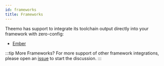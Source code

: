 ```yaml
---
id: frameworks
title: Frameworks
---
```


Theemo has support to integrate its toolchain output directly into your
framework with zero-config:

- [Ember](./frameworks/ember.md)

:::tip More Frameworks?
For more support of other framework integrations, please open an
[issue](https://github.com/gossi/theemo/issues) to start the discussion.
:::
